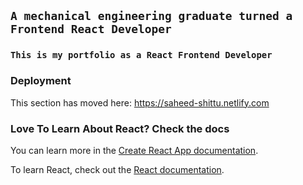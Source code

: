 

## `A mechanical engineering graduate turned a Frontend React Developer`


### `This is my portfolio as a React Frontend Developer`

### Deployment

This section has moved here: https://saheed-shittu.netlify.com

### Love To Learn About React? Check the docs

You can learn more in the [Create React App documentation](https://facebook.github.io/create-react-app/docs/getting-started).

To learn React, check out the [React documentation](https://reactjs.org/).
